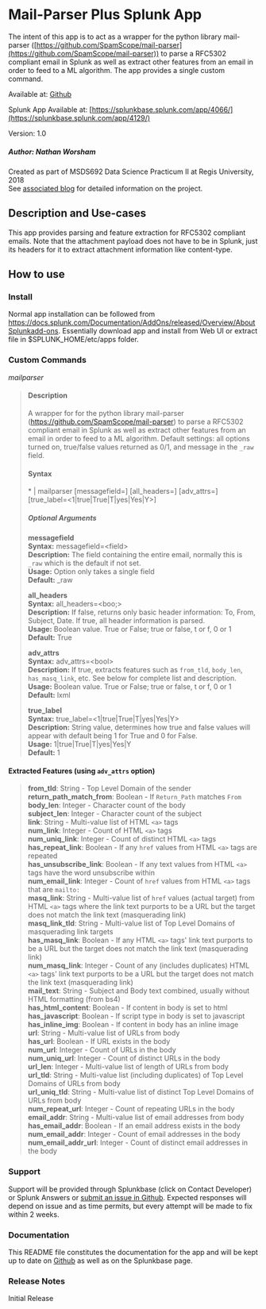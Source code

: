 # Mail-Parser Plus Splunk App

The intent of this app is to act as a wrapper for the python library mail-parser ([https://github.com/SpamScope/mail-parser](https://github.com/SpamScope/mail-parser)) to parse a RFC5302 compliant email in Splunk as well as extract other features from an email in order to feed to a ML algorithm. The app provides a single custom command.

Available at:
[Github](https://github.com/geekusa/combined-feature-classifier/tree/master/SPLUNK_APP_SA_MAILPARSER)

Splunk App Available at:
[https://splunkbase.splunk.com/app/4066/](https://splunkbase.splunk.com/app/4129/)

Version: 1.0

##### Author: Nathan Worsham 
Created as part of MSDS692 Data Science Practicum II at Regis University, 2018 </br>
See [associated blog](https://github.com/geekusa/combined-feature-classifier) for detailed information on the project.

## Description and Use-cases

This app provides parsing and feature extraction for RFC5302 compliant emails. Note that the attachment payload does not have to be in Splunk, just its headers for it to extract attachment information like content-type.

## How to use

### Install

Normal app installation can be followed from https://docs.splunk.com/Documentation/AddOns/released/Overview/AboutSplunkadd-ons. Essentially download app and install from Web UI or extract file in $SPLUNK\_HOME/etc/apps folder.

### Custom Commands

_mailparser_
> #### Description
> A wrapper for for the python library mail-parser (https://github.com/SpamScope/mail-parser) to parse a RFC5302 compliant email in Splunk as well as extract other features from an email in order to feed to a ML algorithm. Default settings: all options turned on, true/false values returned as 0/1, and message in the `_raw` field.
> #### Syntax
> \* | mailparser [messagefield=<field>] [all\_headers=<bool>] [adv\_attrs=<string>] [true_label=<1|true|True|T|yes|Yes|Y>]
> ##### Optional Arguments
> **messagefield** </br>
>     **Syntax:** messagefield=\<field> </br>
>     **Description:** The field containing the entire email, normally this is `_raw` which is the default if not set. </br>
>     **Usage:** Option only takes a single field</br>
>     **Default:** _raw
> 
> **all\_headers** </br>
>     **Syntax:** all\_headers=\<boo;> </br>
>     **Description:** If false, returns only basic header information: To, From, Subject, Date. If true, all header information is parsed. </br>
>     **Usage:** Boolean value. True or False; true or false, t or f, 0 or 1 </br>
>     **Default:** True
> 
> **adv\_attrs** </br>
>     **Syntax:** adv\_attrs=\<bool> </br>
>     **Description:** If true, extracts features such as `from_tld`, `body_len`, `has_masq_link`, etc. See below for complete list and description. </br>
>     **Usage:** Boolean value. True or False; true or false, t or f, 0 or 1 </br>
>     **Default:** lxml
> 
>**true\_label** </br>
>     **Syntax:** true\_label=\<1|true|True|T|yes|Yes|Y> </br>
>     **Description:** String value, determines how true and false values will appear with default being 1 for True and 0 for False.</br>
>     **Usage:** 1|true|True|T|yes|Yes|Y </br>
>     **Default:** 1

#### Extracted Features (using `adv_attrs` option)
>**from\_tld**: String - Top Level Domain of the sender </br>
>**return\_path\_match\_from**: Boolean - If `Return_Path` matches `From` </br>
>**body\_len**: Integer - Character count of the body </br>
>**subject\_len**: Integer - Character count of the subject </br>
>**link**: String - Multi-value list of HTML `<a>` tags </br>
>**num\_link**: Integer - Count of HTML `<a>` tags </br>
>**num\_uniq\_link**: Integer - Count of distinct HTML `<a>` tags </br>
>**has\_repeat\_link**: Boolean - If any `href` values from HTML `<a>` tags are repeated </br>
>**has\_unsubscribe\_link**: Boolean - If any text values from HTML `<a>` tags have the word unsubscribe within </br>
>**num\_email\_link**: Integer - Count of `href` values from HTML `<a>` tags that are `mailto:` </br>
>**masq\_link**: String - Multi-value list of `href` values (actual target) from HTML `<a>` tags where the link text purports to be a URL but the target does not match the link text (masquerading link) </br>
>**masq\_link\_tld**: String - Multi-value list of Top Level Domains of masquerading link targets </br>
>**has\_masq\_link**: Boolean - If any HTML `<a>` tags' link text purports to be a URL but the target does not match the link text (masquerading link) </br>
>**num\_masq\_link**: Integer - Count of any (includes duplicates) HTML `<a>` tags' link text purports to be a URL but the target does not match the link text (masquerading link) </br>
>**mail\_text**: String - Subject and Body text combined, usually without HTML formatting (from bs4) </br>
>**has\_html\_content**: Boolean - If content in body is set to html </br>
>**has\_javascript**: Boolean - If script type in body is set to javascript </br>
>**has\_inline\_img**: Boolean - If content in body has an inline image </br>
>**url**: String - Multi-value list of URLs from body </br>
>**has\_url**: Boolean - If URL exists in the body </br>
>**num\_url**: Integer - Count of URLs in the body </br>
>**num\_uniq\_url**: Integer - Count of distinct URLs in the body </br>
>**url\_len**: Integer - Multi-value list of length of URLs from body </br>
>**url\_tld**: String - Multi-value list (including duplicates) of Top Level Domains of URLs from body </br>
>**url\_uniq\_tld**: String - Multi-value list of distinct Top Level Domains of URLs from body </br>
>**num\_repeat\_url**: Integer - Count of repeating URLs in the body </br>
>**email\_addr**: String - Multi-value list of email addresses from body </br>
>**has\_email\_addr**: Boolean - If an email address exists in the body </br>
>**num\_email\_addr**: Integer - Count of email addresses in the body </br>
>**num\_email\_addr\_url**: Integer - Count of distinct email addresses in the body </br>




### Support
Support will be provided through Splunkbase (click on Contact Developer) or Splunk Answers or [submit an issue in Github](https://github.com/geekusa/combined-feature-classifier/issues/new). Expected responses will depend on issue and as time permits, but every attempt will be made to fix within 2 weeks. 

### Documentation
This README file constitutes the documentation for the app and will be kept up to date on [Github](https://github.com/geekusa/combined-feature-classifier/SPLUNK_APP_SA_MAILPARSER/master/README.md) as well as on the Splunkbase page.


### Release Notes
Initial Release
